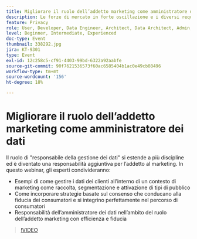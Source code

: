 ```yaml
---
title: Migliorare il ruolo dell’addetto marketing come amministratore dei dati
description: Le forze di mercato in forte oscillazione e i diversi requisiti in materia di privacy dei consumatori possono presentare scenari complessi per l’addetto al marketing digitale. Per mantenere le campagne al giusto livello delle normative, i team di marketing hanno bisogno che le controparti IT abbiano un processo semplificato per garantire il futuro del processo di governance dei dati, che idealmente consenta a tutti di seguire e applicare le regole sull’uso responsabile dei dati dei consumatori. Ascolta le considerazioni di Adobe e di Scotiabank Digital sulla gestione responsabile dei dati.
feature: Privacy
role: User, Developer, Data Engineer, Architect, Data Architect, Admin, Leader
level: Beginner, Intermediate, Experienced
doc-type: Event
thumbnail: 338292.jpg
jira: KT-9301
type: Event
exl-id: 12c258c5-cf91-4403-99bd-6322a92aabfe
source-git-commit: 90f7621536573f60ac6585404b1ac0e49cb08496
workflow-type: tm+mt
source-wordcount: '156'
ht-degree: 18%

---
```


# Migliorare il ruolo dell’addetto marketing come amministratore dei dati

Il ruolo di &quot;responsabile della gestione dei dati&quot; si estende a più discipline ed è diventato una responsabilità aggiuntiva per l’addetto al marketing. In questo webinar, gli esperti condivideranno:

* Esempi di come gestire i dati dei clienti all’interno di un contesto di marketing come raccolta, segmentazione e attivazione di tipi di pubblico
* Come incorporare strategie basate sul consenso che conducano alla fiducia dei consumatori e si integrino perfettamente nel percorso di consumatori
* Responsabilità dell’amministratore dei dati nell’ambito del ruolo dell’addetto marketing con efficienza e fiducia

>[!VIDEO](https://video.tv.adobe.com/v/338292/?quality=12&learn=on)

